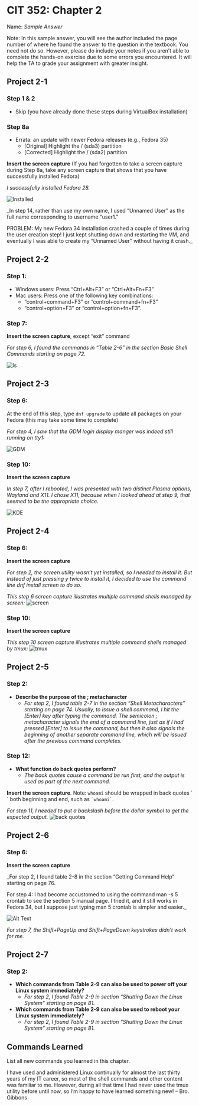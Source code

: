 # CIT 352: Chapter 2 

Name: _Sample Answer_ <!-- TODO --> 

Note: In this sample answer, you will see the author included the page
number of where he found the answer to the question in the textbook.
You need not do so. However, please do include your notes if you aren’t
able to complete the hands-on exercise due to some errors you encountered.
It will help the TA to grade your assignment with greater insight.

## Project 2-1

### Step 1 & 2

- Skip (you have already done these steps during VirtualBox installation)

### Step 8a

- Errata: an update with newer Fedora releases (e.g., Fedora 35)
  - [Original] Highlight the / (sda3) partition
  - [Corrected] Highlight the / (sda2) partition

__Insert the screen capture__ (If you had forgotten to take a screen capture during Step 8a, take any screen capture that shows that you have successfully installed Fedora)

_I successfully installed Fedora 28._

![Installed](media/sample0.png) <!-- TODO -->

_In step 14, rather than use my own name, I used “Unnamed User”
as the full name corresponding to username “user1.” 
 
PROBLEM: My new Fedora 34 installation crashed a couple of times during the
user creation step! I just kept shutting down and restarting the VM, and
eventually I was able to create my “Unnamed User” without having it crash._

## Project 2-2

### Step 1: 

- Windows users: Press “Ctrl+Alt+F3” or “Ctrl+Alt+Fn+F3”
- Mac users: Press one of the following key combinations:
  - “control+command+F3” or “control+command+fn+F3”
  - “control+option+F3” or “control+option+fn+F3”.  

### Step 7: 

__Insert the screen capture__, except “exit” command


_For step 6, I found the commands in “Table 2-6” in the section
Basic Shell Commands starting on page 72._

![ls](media/sample1.png) <!-- TODO -->

## Project 2-3

### Step 6:

At the end of this step, type `dnf upgrade` to update all packages on your Fedora (this may take some time to complete)

_For step 4, I saw that the GDM login display manger
was indeed still running on tty1:_

![GDM](media/sample2.png)

### Step 10: 

__Insert the screen capture__

_In step 7, after I rebooted, I was presented with two
distinct Plasma options, Wayland and X11. I chose X11, because
when I looked ahead at step 9, that seemed to be the appropriate choice._

![KDE](media/sample3.png) <!-- TODO -->

## Project 2-4

### Step 6: 

__Insert the screen capture__

_For step 2, the screen utility wasn’t yet installed, so I
needed to install it. But instead of just pressing y twice to install
it, I decided to use the command line dnf install screen to do so._


_This step 6 screen capture illustrates multiple
command shells managed by screen:_
![screen](media/sample4.png) <!-- TODO -->

### Step 10: 

__Insert the screen capture__

_This step 10 screen capture illustrates multiple
command shells managed by tmux:_
![tmux](media/sample5.png) <!-- TODO -->

## Project 2-5

### Step 2: 

- __Describe the purpose of the ; metacharacter__
  - _For step 2, I found table 2-7 in the section “Shell Metacharacters”
  starting on page 74. Usually, to issue a shell command, I hit the
  [Enter] key after typing the command. The semicolon ; metacharacter
  signals the end of a command line, just as if I had pressed [Enter]
  to issue the command, but then it also signals the beginning of
  another separate command line, which will be issued after the previous
  command completes._ <!-- TODO -->

### Step 12: 

- __What function do back quotes perform?__ 
  - _The back quotes cause a command be run first,
  and the output is used as part of the next command._ <!-- TODO -->

__Insert the screen capture__.  Note: `whoami` should be wrapped in
back quotes \` \` both beginning and end, such as `` `whoami` ``.

_For step 11, I needed to put a backslash before the
dollar symbol to get the expected output._ <!-- TODO -->
![back quotes](media/sample6.png) <!-- TODO -->

## Project 2-6

### Step 6:

__Insert the screen capture__

_For step 2, I found table 2-8 in the section
“Getting Command Help” starting on page 76.
 
For step 4: I had become accustomed to using the command man -s 5 crontab
to see the section 5 manual page. I tried it, and it still works in Fedora
34, but I suppose just typing man 5 crontab is simpler and easier._

![Alt Text](media/sample7.png) <!-- TODO -->

_For step 7, the Shift+PageUp and Shift+PageDown
keystrokes didn’t work for me._

## Project 2-7

### Step 2:

- __Which commands from Table 2-9 can also be used to power
off your Linux system immediately?__
  - _For step 2, I found Table 2-9 in section
  “Shutting Down the Linux System” starting on page 81._ <!-- TODO -->
- __Which commands from Table 2-9 can also be
used to reboot your Linux system immediately?__
  - _For step 2, I found Table 2-9 in section
  “Shutting Down the Linux System” starting on page 81._ <!-- TODO -->

## Commands Learned

List all new commands you learned in this chapter. <!-- TODO -->

I have used and administered Linux continually for almost the last thirty
years of my IT career, so most of the shell commands and other content was
familiar to me. However, during all that time I had never used the tmux
utility before until now, so I’m happy to have learned something new!
– Bro. Gibbons 
